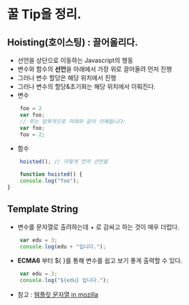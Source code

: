 # 꿀 Tip을 정리.

## Hoisting(호이스팅) : 끌어올리다.
* 선언을 상단으로 이동하는 Javascript의 행동
* 변수와 함수의 **선언**을 아래에서 가장 위로 끌어올려 먼저 진행
* 그러나 변수 할당은 해당 위치에서 진행
* 그러나 변수의 할당&초기화는 해당 위치에서 이뤄진다.
* 변수
``` javascript
    foo = 2
    var foo;
    // 위는 암묵적으로 아래와 같이 이해됩니다:
    var foo;
    foo = 2; 
```
* 함수
``` javascript
    hoisted(); // 이렇게 먼저 선언됨

    function hoisted() {
    console.log("foo");
} 
```

## Template String
* 변수를 문자열로 출려하는데 + 로 감싸고 하는 것이 매우 더럽다.
``` javascript
    var edu = 3;
    console.log(edu + "입니다.");
```
* **ECMA6** 부터 ${ }를 통해 변수를 쉽고 보기 좋게 출력할 수 있다.
``` javascript
    var edu = 3;
    console.log("${edu} 입니다.");
```
* 참고 : [템플릿 문자열 in mozilla](http://hacks.mozilla.or.kr/2015/08/es6-in-depth-template-strings-2/)
